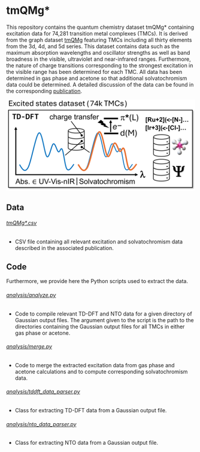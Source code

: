 # tmQMg*

This repository contains the quantum chemistry dataset tmQMg* containing excitation data for 74,281 transition metal complexes (TMCs). It is derived from the graph dataset [tmQMg](https://github.com/uiocompcat/tmQMg) featuring TMCs including all thirty elements from the 3d, 4d, and 5d series. This dataset contains data such as the maximum absorption wavelengths and oscillator strengths as well as band broadness in the visible, ultraviolet and near-infrared ranges. Furthermore, the nature of charge transitions corresponding to the strongest excitation in the visible range has been determined for each TMC. All data has been determined in gas phase and acetone so that additional solvatochromism data could be determined. A detailed discussion of the data can be found in the corresponding [publication](https://doi.org/10.26434/chemrxiv-2025-pdd8p).


![tmQMg*_Figure](tmQMg*.png)

## Data

###### [tmQMg*.csv](tmQMg*.csv)
- CSV file containing all relevant excitation and solvatochromism data described in the associated publication.

## Code

Furthermore, we provide here the Python scripts used to extract the data.

###### [analysis/analyze.py](analysis/analyze.py)
- Code to compile relevant TD-DFT and NTO data for a given directory of Gaussian output files. The argument given to the script is the path to the directories containing the Gaussian output files for all TMCs in either gas phase or acetone.

###### [analysis/merge.py](analysis/merge.py)
- Code to merge the extracted excitation data from gas phase and acetone calculations and to compute corresponding solvatochromism data.

###### [analysis/tddft_data_parser.py](analysis/tddft_data_parser.py)
- Class for extracting TD-DFT data from a Gaussian output file.

###### [analysis/nto_data_parser.py](analysis/nto_data_parser.py)
- Class for extracting NTO data from a Gaussian output file.

